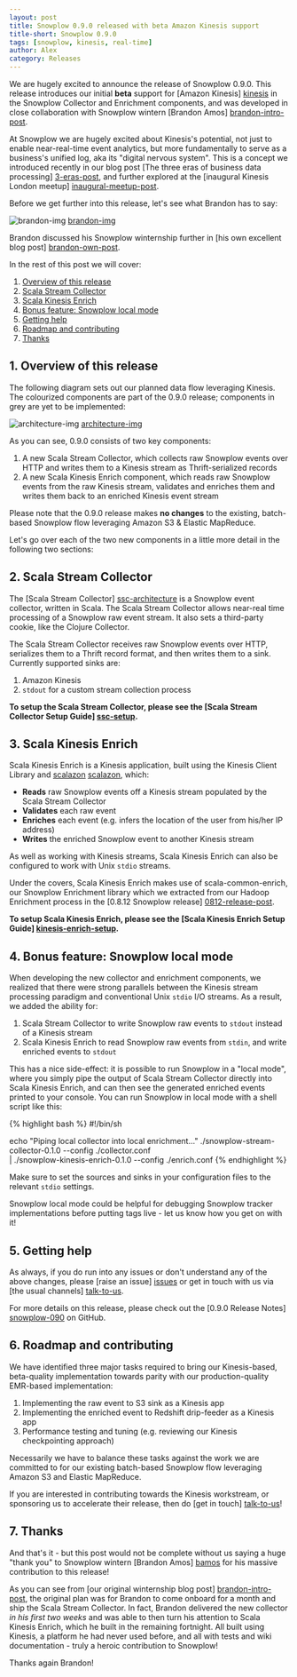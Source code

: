 ```yaml
---
layout: post
title: Snowplow 0.9.0 released with beta Amazon Kinesis support
title-short: Snowplow 0.9.0
tags: [snowplow, kinesis, real-time]
author: Alex
category: Releases
---
```


We are hugely excited to announce the release of Snowplow 0.9.0. This release introduces our initial **beta** support for [Amazon Kinesis] [kinesis] in the Snowplow Collector and Enrichment components, and was developed in close collaboration with Snowplow wintern [Brandon Amos] [brandon-intro-post].

At Snowplow we are hugely excited about Kinesis's potential, not just to enable near-real-time event analytics, but more fundamentally to serve as a business's unified log, aka its "digital nervous system". This is a concept we introduced recently in our blog post [The three eras of business data processing] [3-eras-post], and further explored at the [inaugural Kinesis London meetup] [inaugural-meetup-post].

Before we get further into this release, let's see what Brandon has to say:

![brandon-img] [brandon-img]

Brandon discussed his Snowplow winternship further in [his own excellent blog post] [brandon-own-post].

In the rest of this post we will cover:

1. [Overview of this release](/blog/2014/02/04/snowplow-0.9.0-released-with-beta-kinesis-support/#overview)
2. [Scala Stream Collector](/blog/2014/02/04/snowplow-0.9.0-released-with-beta-kinesis-support/#stream-collector)
3. [Scala Kinesis Enrich](/blog/2014/02/04/snowplow-0.9.0-released-with-beta-kinesis-support/#kinesis-enrich)
4. [Bonus feature: Snowplow local mode](/blog/2014/02/04/snowplow-0.9.0-released-with-beta-kinesis-support/#local-mode)
5. [Getting help](/blog/2014/02/04/snowplow-0.9.0-released-with-beta-kinesis-support/#help)
6. [Roadmap and contributing](/blog/2014/02/04/snowplow-0.9.0-released-with-beta-kinesis-support/#roadmap-contrib)
7. [Thanks](/blog/2014/02/04/snowplow-0.9.0-released-with-beta-kinesis-support/#thanks)

<!--more-->

<div class="html">
<h2><a name="overview">1. Overview of this release</a></h2>
</div>

The following diagram sets out our planned data flow leveraging Kinesis. The colourized components are part of the 0.9.0 release; components in grey are yet to be implemented:

![architecture-img] [architecture-img]

As you can see, 0.9.0 consists of two key components:

1. A new Scala Stream Collector, which collects raw Snowplow events over HTTP and writes them to a Kinesis stream as Thrift-serialized records
2. A new Scala Kinesis Enrich component, which reads raw Snowplow events from the raw Kinesis stream, validates and enriches them and writes them back to an enriched Kinesis event stream

Please note that the 0.9.0 release makes **no changes** to the existing, batch-based Snowplow flow leveraging Amazon S3 & Elastic MapReduce.

Let's go over each of the two new components in a little more detail in the following two sections:

<div class="html">
<h2><a name="stream-collector">2. Scala Stream Collector</a></h2>
</div>

The [Scala Stream Collector] [ssc-architecture] is a Snowplow event collector, written in Scala. The Scala Stream Collector allows near-real time processing of a Snowplow raw event stream. It also sets a third-party cookie, like the Clojure Collector.

The Scala Stream Collector receives raw Snowplow events over HTTP, serializes them to a Thrift record format, and then writes them to a sink. Currently supported sinks are:

1. Amazon Kinesis
2. `stdout` for a custom stream collection process

**To setup the Scala Stream Collector, please see the [Scala Stream Collector Setup Guide] [ssc-setup].**

<div class="html">
<h2><a name="kinesis-enrich">3. Scala Kinesis Enrich</a></h2>
</div>

Scala Kinesis Enrich is a Kinesis application, built using the Kinesis Client Library and [scalazon] [scalazon], which:

* **Reads** raw Snowplow events off a Kinesis stream populated by the Scala Stream Collector
* **Validates** each raw event
* **Enriches** each event (e.g. infers the location of the user from his/her IP address)
* **Writes** the enriched Snowplow event to another Kinesis stream

As well as working with Kinesis streams, Scala Kinesis Enrich can also be configured to work with Unix `stdio` streams.

Under the covers, Scala Kinesis Enrich makes use of scala-common-enrich, our Snowplow Enrichment library which we extracted from our Hadoop Enrichment process in the [0.8.12 Snowplow release] [0812-release-post].

**To setup Scala Kinesis Enrich, please see the [Scala Kinesis Enrich Setup Guide] [kinesis-enrich-setup].**

<div class="html">
<h2><a name="local-mode">4. Bonus feature: Snowplow local mode</a></h2>
</div>

When developing the new collector and enrichment components, we realized that there were strong parallels between the Kinesis stream processing paradigm and conventional Unix `stdio` I/O streams. As a result, we added the ability for:

1. Scala Stream Collector to write Snowplow raw events to `stdout` instead of a Kinesis stream
2. Scala Kinesis Enrich to read Snowplow raw events from `stdin`, and write enriched events to `stdout`

This has a nice side-effect: it is possible to run Snowplow in a "local mode", where you simply pipe the output of Scala Stream Collector directly into Scala Kinesis Enrich, and can then see the generated enriched events printed to your console. You can run Snowplow in local mode with a shell script like this:

{% highlight bash %}
#!/bin/sh

echo "Piping local collector into local enrichment..."
./snowplow-stream-collector-0.1.0 --config ./collector.conf \
| ./snowplow-kinesis-enrich-0.1.0 --config ./enrich.conf
{% endhighlight %}

Make sure to set the sources and sinks in your configuration files to the relevant `stdio` settings.

Snowplow local mode could be helpful for debugging Snowplow tracker implementations before putting tags live - let us know how you get on with it!

<div class="html">
<h2><a name="getting-help">5. Getting help</a></h2>
</div>

As always, if you do run into any issues or don't understand any of the above changes, please [raise an issue] [issues] or get in touch with us via [the usual channels] [talk-to-us].

For more details on this release, please check out the [0.9.0 Release Notes] [snowplow-090] on GitHub.

<div class="html">
<h2><a name="roadmap-contrib">6. Roadmap and contributing</a></h2>
</div>

We have identified three major tasks required to bring our Kinesis-based, beta-quality implementation towards parity with our production-quality EMR-based implementation:

1. Implementing the raw event to S3 sink as a Kinesis app
2. Implementing the enriched event to Redshift drip-feeder as a Kinesis app
3. Performance testing and tuning (e.g. reviewing our Kinesis checkpointing approach)

Necessarily we have to balance these tasks against the work we are committed to for our existing batch-based Snowplow flow leveraging Amazon S3 and Elastic MapReduce.

If you are interested in contributing towards the Kinesis workstream, or sponsoring us to accelerate their release, then do [get in touch] [talk-to-us]!

<div class="html">
<h2><a name="overview">7. Thanks</a></h2>
</div>

And that's it - but this post would not be complete without us saying a huge "thank you" to Snowplow wintern [Brandon Amos] [bamos] for his massive contribution to this release!

As you can see from [our original winternship blog post] [brandon-intro-post], the original plan was for Brandon to come onboard for a month and ship the Scala Stream Collector. In fact, Brandon delivered the new collector _in his first two weeks_ and was able to then turn his attention to Scala Kinesis Enrich, which he built in the remaining fortnight. All built using Kinesis, a platform he had never used before, and all with tests and wiki documentation - truly a heroic contribution to Snowplow!

Thanks again Brandon!

[kinesis]: http://aws.amazon.com/kinesis/

[brandon-intro-post]: /blog/2013/12/20/introducing-our-snowplow-winterns/
[3-eras-post]: /blog/2014/01/20/the-three-eras-of-business-data-processing/
[inaugural-meetup-post]: /blog/2014/01/30/inaugural-amazon-kinesis-meetup/
[brandon-own-post]: http://bamos.github.io/2014/01/20/snowplow/

[brandon-img]: /assets/img/blog/2014/02/brandon-kinesis.png
[bamos]: https://github.com/bamos

[architecture-img]: /assets/img/blog/2014/02/090-kinesis-architecture.png

[ssc-architecture]: https://github.com/snowplow/snowplow/wiki/Scala-Stream-Collector
[ssc-setup]: https://github.com/snowplow/snowplow/wiki/Setting-up-the-Scala-stream-Collector

[kinesis-enrich-architecture]: https://github.com/snowplow/snowplow/wiki/Scala-Kinesis-Enrich
[kinesis-enrich-setup]: https://github.com/snowplow/snowplow/wiki/setting-up-scala-kinesis-enrich
[scalazon]: https://github.com/cloudify/scalazon
[0812-release-post]: /blog/2014/01/07/snowplow-0.8.12-released-with-scalding-enrichment-improvements/

[issues]: https://github.com/snowplow/snowplow/issues
[talk-to-us]: https://github.com/snowplow/snowplow/wiki/Talk-to-us
[snowplow-090]: https://github.com/snowplow/snowplow/releases/0.9.0
